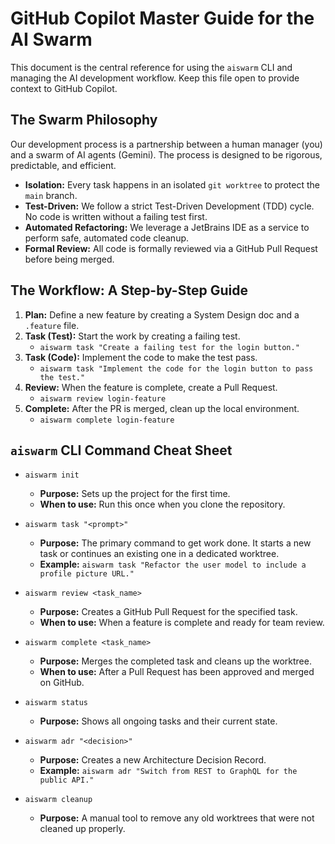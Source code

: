 # GitHub Copilot Master Guide for the AI Swarm

This document is the central reference for using the `aiswarm` CLI and managing the AI development workflow. Keep this file open to provide context to GitHub Copilot.

## The Swarm Philosophy

Our development process is a partnership between a human manager (you) and a swarm of AI agents (Gemini). The process is designed to be rigorous, predictable, and efficient.

-   **Isolation:** Every task happens in an isolated `git worktree` to protect the `main` branch.
-   **Test-Driven:** We follow a strict Test-Driven Development (TDD) cycle. No code is written without a failing test first.
-   **Automated Refactoring:** We leverage a JetBrains IDE as a service to perform safe, automated code cleanup.
-   **Formal Review:** All code is formally reviewed via a GitHub Pull Request before being merged.

## The Workflow: A Step-by-Step Guide

1.  **Plan:** Define a new feature by creating a System Design doc and a `.feature` file.
2.  **Task (Test):** Start the work by creating a failing test.
    -   `aiswarm task "Create a failing test for the login button."`
3.  **Task (Code):** Implement the code to make the test pass.
    -   `aiswarm task "Implement the code for the login button to pass the test."`
4.  **Review:** When the feature is complete, create a Pull Request.
    -   `aiswarm review login-feature`
5.  **Complete:** After the PR is merged, clean up the local environment.
    -   `aiswarm complete login-feature`

## `aiswarm` CLI Command Cheat Sheet

-   `aiswarm init`
    -   **Purpose:** Sets up the project for the first time.
    -   **When to use:** Run this once when you clone the repository.

-   `aiswarm task "<prompt>"`
    -   **Purpose:** The primary command to get work done. It starts a new task or continues an existing one in a dedicated worktree.
    -   **Example:** `aiswarm task "Refactor the user model to include a profile picture URL."`

-   `aiswarm review <task_name>`
    -   **Purpose:** Creates a GitHub Pull Request for the specified task.
    -   **When to use:** When a feature is complete and ready for team review.

-   `aiswarm complete <task_name>`
    -   **Purpose:** Merges the completed task and cleans up the worktree.
    -   **When to use:** After a Pull Request has been approved and merged on GitHub.

-   `aiswarm status`
    -   **Purpose:** Shows all ongoing tasks and their current state.

-   `aiswarm adr "<decision>"`
    -   **Purpose:** Creates a new Architecture Decision Record.
    -   **Example:** `aiswarm adr "Switch from REST to GraphQL for the public API."`

-   `aiswarm cleanup`
    -   **Purpose:** A manual tool to remove any old worktrees that were not cleaned up properly.
